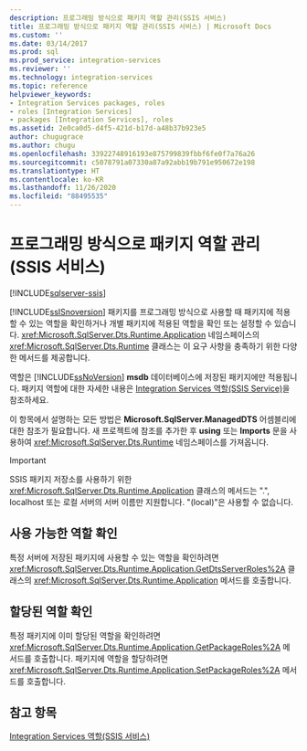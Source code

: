 ```yaml
---
description: 프로그래밍 방식으로 패키지 역할 관리(SSIS 서비스)
title: 프로그래밍 방식으로 패키지 역할 관리(SSIS 서비스) | Microsoft Docs
ms.custom: ''
ms.date: 03/14/2017
ms.prod: sql
ms.prod_service: integration-services
ms.reviewer: ''
ms.technology: integration-services
ms.topic: reference
helpviewer_keywords:
- Integration Services packages, roles
- roles [Integration Services]
- packages [Integration Services], roles
ms.assetid: 2e0ca0d5-d4f5-421d-b17d-a48b37b923e5
author: chugugrace
ms.author: chugu
ms.openlocfilehash: 33922748916193e875799839fbbf6fe0f7a76a26
ms.sourcegitcommit: c5078791a07330a87a92abb19b791e950672e198
ms.translationtype: HT
ms.contentlocale: ko-KR
ms.lasthandoff: 11/26/2020
ms.locfileid: "88495535"
---
```

# <a name="managing-package-roles-programmatically-ssis-service"></a>프로그래밍 방식으로 패키지 역할 관리(SSIS 서비스)

[!INCLUDE[sqlserver-ssis](../../includes/applies-to-version/sqlserver-ssis.md)]


  [!INCLUDE[ssISnoversion](../../includes/ssisnoversion-md.md)] 패키지를 프로그래밍 방식으로 사용할 때 패키지에 적용할 수 있는 역할을 확인하거나 개별 패키지에 적용된 역할을 확인 또는 설정할 수 있습니다. <xref:Microsoft.SqlServer.Dts.Runtime.Application> 네임스페이스의 <xref:Microsoft.SqlServer.Dts.Runtime> 클래스는 이 요구 사항을 충족하기 위한 다양한 메서드를 제공합니다.  
  
 역할은 [!INCLUDE[ssNoVersion](../../includes/ssnoversion-md.md)] **msdb** 데이터베이스에 저장된 패키지에만 적용됩니다. 패키지 역할에 대한 자세한 내용은 [Integration Services 역할&#40;SSIS Service&#41;](../../integration-services/security/integration-services-roles-ssis-service.md)을 참조하세요.  
  
 이 항목에서 설명하는 모든 방법은 **Microsoft.SqlServer.ManagedDTS** 어셈블리에 대한 참조가 필요합니다. 새 프로젝트에 참조를 추가한 후 **using** 또는 **Imports** 문을 사용하여 <xref:Microsoft.SqlServer.Dts.Runtime> 네임스페이스를 가져옵니다.  
  
> [!IMPORTANT]  
>  SSIS 패키지 저장소를 사용하기 위한 <xref:Microsoft.SqlServer.Dts.Runtime.Application> 클래스의 메서드는 ".", localhost 또는 로컬 서버의 서버 이름만 지원합니다. "(local)"은 사용할 수 없습니다.  
  
## <a name="determining-which-roles-are-available"></a>사용 가능한 역할 확인  
 특정 서버에 저장된 패키지에 사용할 수 있는 역할을 확인하려면 <xref:Microsoft.SqlServer.Dts.Runtime.Application.GetDtsServerRoles%2A> 클래스의 <xref:Microsoft.SqlServer.Dts.Runtime.Application> 메서드를 호출합니다.  
  
## <a name="determining-which-roles-are-assigned"></a>할당된 역할 확인  
 특정 패키지에 이미 할당된 역할을 확인하려면 <xref:Microsoft.SqlServer.Dts.Runtime.Application.GetPackageRoles%2A> 메서드를 호출합니다. 패키지에 역할을 할당하려면 <xref:Microsoft.SqlServer.Dts.Runtime.Application.SetPackageRoles%2A> 메서드를 호출합니다.  
  
## <a name="see-also"></a>참고 항목  
 [Integration Services 역할&#40;SSIS 서비스&#41;](../../integration-services/security/integration-services-roles-ssis-service.md)  
  
  
